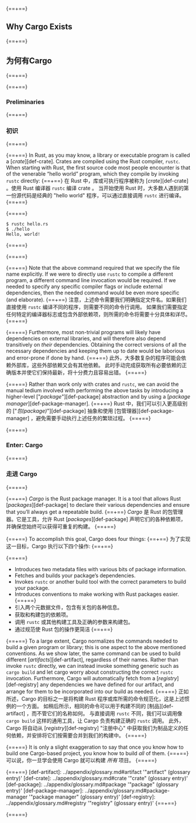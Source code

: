 {==+==}
## Why Cargo Exists
{==+==}
## 为何有Cargo
{==+==}

{==+==}
### Preliminaries
{==+==}
### 初识
{==+==}

{==+==}
In Rust, as you may know, a library or executable program is called a
[*crate*][def-crate]. Crates are compiled using the Rust compiler,
`rustc`. When starting with Rust, the first source code most people encounter
is that of the venerable “hello world” program, which they compile by invoking
`rustc` directly:
{==+==}
在 Rust 中，库或可执行程序被称为 [*crate*][def-crate] 。使用 Rust 编译器 `rustc` 编译 crate  。
当开始使用 Rust 时，大多数人遇到的第一份源代码是经典的 "hello world" 程序，可以通过直接调用 `rustc` 进行编译。
{==+==}


{==+==}
```console
$ rustc hello.rs
$ ./hello
Hello, world!
```
{==+==}

{==+==}


{==+==}
Note that the above command required that we specify the file name
explicitly. If we were to directly use `rustc` to compile a different program,
a different command line invocation would be required. If we needed to specify
any specific compiler flags or include external dependencies, then the
needed command would be even more specific (and elaborate).
{==+==}
注意，上述命令需要我们明确指定文件名。如果我们直接使用 `rustc` 编译不同的程序，则需要不同的命令行调用。
如果我们需要指定任何特定的编译器标志或包含外部依赖项，则所需的命令将需要十分具体和详尽。
{==+==}


{==+==}
Furthermore, most non-trivial programs will likely have dependencies on
external libraries, and will therefore also depend transitively on *their*
dependencies. Obtaining the correct versions of all the necessary dependencies
and keeping them up to date would be laborious and error-prone if done by
hand.
{==+==}
此外，大多数复杂的程序可能会依赖外部库，这些外部依赖又会有其他依赖。
此时手动完成获取所有必要依赖的正确版本并使它们保持最新，将十分费力且容易出错。
{==+==}


{==+==}
Rather than work only with crates and `rustc`, we can avoid the manual tedium
involved with performing the above tasks by introducing a higher-level
["*package*"][def-package] abstraction and by using a
[*package manager*][def-package-manager].
{==+==}
Rust 中，我们可以引入更高级别的 ["*包(package)*"][def-package] 抽象和使用 [包管理器][def-package-manager] ，避免需要手动执行上述任务的繁琐过程。
{==+==}


{==+==}
### Enter: Cargo
{==+==}
### 走进 Cargo
{==+==}


{==+==}
*Cargo* is the Rust package manager. It is a tool that allows Rust
[*packages*][def-package] to declare their various dependencies and ensure
that you’ll always get a repeatable build.
{==+==}
*Cargo* 是 Rust 的包管理器。它是工具，允许 Rust [*packages*][def-package] 声明它们的各种依赖项，并确保您始终可以获得可重复的构建。
{==+==}

{==+==}
To accomplish this goal, Cargo does four things:
{==+==}
为了实现这一目标，Cargo 执行以下四个操作:
{==+==}

{==+==}
* Introduces two metadata files with various bits of package information.
* Fetches and builds your package’s dependencies.
* Invokes `rustc` or another build tool with the correct parameters to build
  your package.
* Introduces conventions to make working with Rust packages easier.
{==+==}
* 引入两个元数据文件，包含有关包的各种信息。
* 获取和构建包的依赖项。
* 调用 `rustc` 或其他构建工具及正确的参数来构建包。
* 通过规范使 Rust 包的操作更简洁
{==+==}

{==+==}
To a large extent, Cargo normalizes the commands needed to build a given
program or library; this is one aspect to the above mentioned conventions. As
we show later, the same command can be used to build different
[*artifacts*][def-artifact], regardless of their names. Rather than invoke
`rustc` directly, we can instead invoke something generic such as `cargo
build` and let cargo worry about constructing the correct `rustc`
invocation. Furthermore, Cargo will automatically fetch from a
[*registry*][def-registry] any dependencies we have defined for our artifact,
and arrange for them to be incorporated into our build as needed.
{==+==}
正如所述，Cargo 的目标之一是将构建 Rust 程序或库所需的命令规范化，这是上述惯例的一个方面。
如稍后所示，相同的命令可以用于构建不同的 [制品][def-artifact] ，而不管它们的名称如何。
与直接调用 `rustc` 不同，我们可以调用像 `cargo build` 这样的通用工具，让 Cargo 负责构建正确的 `rustc` 调用。
此外，Cargo 将自动从 [*registry*][def-registry] "注册中心" 中获取我们为制品定义的任何依赖，并安排将它们按需要合并到我们的构建中。
{==+==}

{==+==}
It is only a slight exaggeration to say that once you know how to build one
Cargo-based project, you know how to build *all* of them.
{==+==}
可以说，你一旦学会使用 Cargo 就可以构建 *所有* 项目。
{==+==}

{==+==}
[def-artifact]:         ../appendix/glossary.md#artifact         '"artifact" (glossary entry)'
[def-crate]:            ../appendix/glossary.md#crate            '"crate" (glossary entry)'
[def-package]:          ../appendix/glossary.md#package          '"package" (glossary entry)'
[def-package-manager]:  ../appendix/glossary.md#package-manager  '"package manager" (glossary entry)'
[def-registry]:         ../appendix/glossary.md#registry         '"registry" (glossary entry)'
{==+==}

{==+==}
